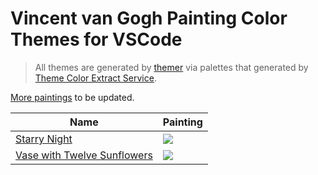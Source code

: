 # Vincent van Gogh Painting Color Themes for VSCode

> All themes are generated by [themer](https://themer.dev/) via palettes that generated by [Theme Color Extract Service](https://theme-color.herokuapp.com/).

[More paintings](https://zh.wikipedia.org/wiki/%E6%96%87%E6%A3%AE%E7%89%B9%C2%B7%E6%A2%B5%E9%AB%98) to be updated.

| Name | Painting |
|------|----------|
| [Starry Night](https://themer.dev/?activeColorSet=light&colors.light.shade0=%23626394&colors.light.shade7=%23d9cd6c&colors.light.accent0=%23575761&colors.light.accent1=%23bac23a&colors.light.accent2=%23b8cacd&colors.light.accent3=%23e9c53c&colors.light.accent4=%23b4c6a7&colors.light.accent5=%23989aa1&colors.light.accent6=%23c57a2e&colors.light.accent7=%23353658&calculateIntermediaryShades.light=true) | ![](https://upload.wikimedia.org/wikipedia/commons/c/cd/VanGogh-starry_night.jpg) |
| [Vase with Twelve Sunflowers](https://themer.dev/?activeColorSet=light&colors.light.shade0=%23b7c6b2&colors.light.shade7=%23685a27&colors.light.accent0=%23d2ab53&colors.light.accent1=%2367714b&colors.light.accent2=%23dac371&colors.light.accent3=%23632b17&colors.light.accent4=%23718656&colors.light.accent5=%23cea032&colors.light.accent6=%23332718&colors.light.accent7=%239e6a28&calculateIntermediaryShades.light=true) | ![](https://upload.wikimedia.org/wikipedia/commons/thumb/b/b4/Vincent_Willem_van_Gogh_128.jpg/1920px-Vincent_Willem_van_Gogh_128.jpg) |
